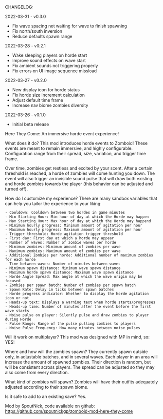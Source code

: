 CHANGELOG:

2022-03-31 - v0.3.0
- Fix wave spacing not waiting for wave to finish spawning
- Fix north/south inversion
- Reduce defaults spawn range

2022-03-28 - v0.2.1
- Wake sleeping players on horde start
- Improve sound effects on wave start
- Fix ambient sounds not triggering properly
- Fix errors on UI image sequence missload

2022-03-27 - v0.2.0
- New display icon for horde status
- Fix horde size increment calculation
- Adjust default time frame
- Increase nav biome zombies diversity

2022-03-26 - v0.1.0
- Initial beta release

Here They Come: An immersive horde event experience!

What does it do?
This mod introduces horde events to Zomboid! These events are meant to remain immersive, and highly configurable.
Configuration range from their spread, size, variation, and trigger time frame.

Over time, zombies get restless and excited by your scent. After a certain threshold is reached, a horde of zombies will come hunting you down.
The event will also trigger an invisible sound pulse that will draw both existing and horde zombies towards the player (this behavior can be adjusted and turned off).

How do I customize my experience?
There are many sandbox variables that can help you tailor the experience to your liking:
	
    - Cooldown: Cooldown between two hordes in game minutes
	- Min Starting Hour: Min hour of day at which the Horde may happen
    - Max Starting Hour: Max hour of day at which the Horde may happend
    - Minimum hourly progress: Minimum amount of agitation per hour
    - Maximum hourly progress: Maximum amount of agitation per hour
    - Trigger threshold: Horde agitation trigger threshold
    - First day: First day at which a horde may appear
    - Number of waves: Number of zombie waves per horde
    - Minimum zombies: Minimum amount of zombies per wave
    - Maximum zombies: Maximum amount of zombies per wave
    - Additional Zombies per horde: Additional number of maximum zombies for each horde
    - Time between waves: Number of minutes between waves
    - Minimum spawn distance: Minimum wave spawn distance
    - Maximum horde spawn distance: Maximum wave spawn distance
    - Horde Angle Spread: Max angle at which the wave origin may be focused
    - Zombies per spawn batch: Number of zombies per spawn batch
    - Spawn Rate: Delay in ticks between spawn batches
    - Horde progress indicator: Whether to display the horde agitation icon or not
    - Heads-up text: Displays a warning text when horde starts/progresses
    - Heads-up time: Number of minutes after the event before the first wave starts
    - Noise pulse on player: Silently pulse and draw zombies to player during Horde
    - Pulse Range: Range of the pulse pulling zombies to players
    - Noise Pulse Frequency: How many minutes between noise pulses

Will it work on multiplayer?
This mod was designed with MP in mind, so: YES!

Where and how will the zombies spawn?
They currently spawn outside only, in adjustable batches, and in several waves. Each player in an area will increase the amount of spawned zombies. Their direction is random, but will be consistent across players. The spread can be adjusted so they may also come from every direction.

What kind of zombies will spawn?
Zombies will have their outfits adequately adjusted according to their spawn biome.

Is it safe to add to an existing save?
Yes.

Mod by SpoutNick, code available on github: https://github.com/spoutnickgp/zomboid-mod-here-they-come

